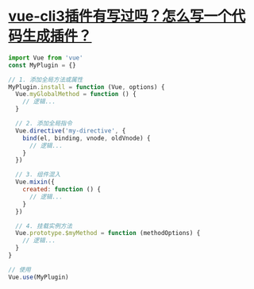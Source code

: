 # [vue-cli3插件有写过吗？怎么写一个代码生成插件？](https://github.com/haizlin/fe-interview/issues/540)

```js
import Vue from 'vue'
const MyPlugin = {}

// 1. 添加全局方法或属性
MyPlugin.install = function (Vue, options) {
  Vue.myGlobalMethod = function () {
    // 逻辑...
  }

  // 2. 添加全局指令
  Vue.directive('my-directive', {
    bind(el, binding, vnode, oldVnode) {
      // 逻辑...
    }
  })

  // 3. 组件混入
  Vue.mixin({
    created: function () {
      // 逻辑...
    }
  })

  // 4. 挂载实例方法
  Vue.prototype.$myMethod = function (methodOptions) {
    // 逻辑...
  }
}

// 使用
Vue.use(MyPlugin)
```
